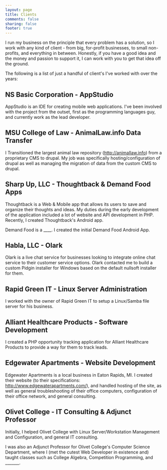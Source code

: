 ```yaml
---
layout: page
title: Clients
comments: false
sharing: false
footer: true
---
```


I run my business on the principle that every problem has a solution, so I work with any kind of client - from big, for-profit businesses, to small non-profits, and everything in between. Honestly, if you have a good idea and the money and passion to support it, I can work with you to get that idea off the ground.

The following is a list of just a handful of client's I've worked with over the years:

NS Basic Corporation - AppStudio
--------------------------------

AppStudio is an IDE for creating mobile web applications. I've been involved with the project from the outset, first as the programming languages guy, and currently work as the lead developer.

MSU College of Law - AnimalLaw.info Data Transfer
-------------------------------------------------

I Transitioned the largest animal law repository (http://animallaw.info) from a proprietary CMS to drupal. My job was specifically hosting/configuration of drupal as well as managing the migration of data from the custom CMS to drupal.

Sharp Up, LLC - Thoughtback & Demand Food Apps
----------------------------------------------

Thoughtback is a Web & Mobile app that allows its users to save and organize their thoughts and ideas. My duties during the early development of the application included a lot of website and API development in PHP. Recently, I created Thoughtback's Android app.

Demand Food is a ____. I created the initial Demand Food Android App.

Habla, LLC - Olark
------------------

Olark is a live chat service for businesses looking to integrate online chat service to their customer service options. Olark contacted me to build a custom Pidgin installer for Windows based on the default nullsoft installer for them.

Rapid Green IT - Linux Server Administration
--------------------------------------------

I worked with the owner of Rapid Green IT to setup a Linux/Samba file server for his business.

Alliant Healthcare Products - Software Development
--------------------------------------------------

I created a PHP opportunity tracking application for Alliant Healthcare Products to provide a way for them to track leads.

Edgewater Apartments - Website Development
------------------------------------------

Edgewater Apartments is a local business in Eaton Rapids, MI. I created their website (to their specifications: http://www.edgewaterapartments.com/), and handled hosting of the site, as well as general troubleshooting of their office computers, configuration of their office network, and general consulting.

Olivet College - IT Consulting & Adjunct Professor
--------------------------------------------------

Initially, I helped Olivet College with Linux Server/Workstation Management and Configuration, and general IT consulting.

I was also an Adjunct Professor for Olivet College's Computer Science Department, where I (met the cutest Web Developer in existence and) taught classes such as College Algebra, Competition Programming, and _______.